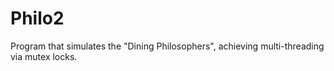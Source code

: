 # Philo2

Program that simulates the "Dining Philosophers", achieving multi-threading via mutex locks.
